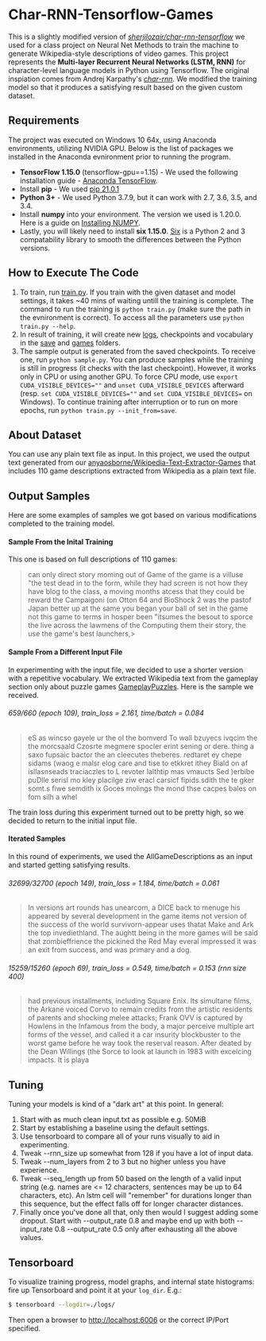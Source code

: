 # Char-RNN-Tensorflow-Games

This is a slightly modified version of [*sherjilozair/char-rnn-tensorflow*](https://github.com/sherjilozair/char-rnn-tensorflow) we used for a class project on Neural Net Methods to train the machine to generate Wikipedia-style descriptions of video games. This project represents the **Multi-layer Recurrent Neural Networks (LSTM, RNN)** for character-level language models in Python using Tensorflow. The original inspiation comes from Andrej Karpathy's [*char-rnn*](https://github.com/karpathy/char-rnn). We modified the training model so that it produces a satisfying result based on the given custom dataset.

## Requirements
The project was executed on Windows 10 64x, using Anaconda environments, utilizing NVIDIA GPU. Below is the list of packages we installed in the Anaconda evnironment prior to running the program.
* **TensorFlow 1.15.0** (tensorflow-gpu==1.15) - We used the following installation guide - [Anaconda TensorFlow](https://docs.anaconda.com/anaconda/user-guide/tasks/tensorflow/?highlight=tensorflow). 
* Install **pip** - We used [pip 21.0.1](https://anaconda.org/conda-forge/pip)
* **Python 3+** - We used Python 3.7.9, but it can work with 2.7, 3.6, 3.5, and 3.4.
* Install **numpy** into your environment. The version we used is 1.20.0. Here is a guide on [Installing NUMPY](https://numpy.org/install/).
* Lastly, you will likely need to install **six 1.15.0**. [Six](https://pypi.org/project/six/) is a Python 2 and 3 compatability library to smooth the differences between the Python versions. 

## How to Execute The Code
1. To train, run [train.py](https://github.com/anyaosborne/Char-RNN-Tensorflow-Games/blob/main/train.py). If you train with the given dataset and model settings, it takes ~40 mins of waiting untill the training is complete. The command to run the training is `python train.py` (make sure the path in the evnironment is correct). To access all the parameters use `python train.py --help`.
2. In result of training, it will create new [logs](https://github.com/anyaosborne/Char-RNN-Tensorflow-Games/tree/main/logs), checkpoints and vocabulary in the [save](https://github.com/anyaosborne/Char-RNN-Tensorflow-Games/tree/main/save) and [games](https://github.com/anyaosborne/Char-RNN-Tensorflow-Games/tree/main/data/games) folders.
3. The sample output is generated from the saved checkpoints. To receive one, run `python sample.py`. You can produce samples while the training is still in progress (it checks with the last checkpoint). However, it works only in CPU or using another GPU. To force CPU mode, use `export CUDA_VISIBLE_DEVICES=""` and `unset CUDA_VISIBLE_DEVICES` afterward
(resp. `set CUDA_VISIBLE_DEVICES=""` and `set CUDA_VISIBLE_DEVICES=` on Windows). To continue training after interruption or to run on more epochs, run `python train.py --init_from=save`.

## About Dataset
You can use any plain text file as input. In this project, we used the output text generated from our [anyaosborne/Wikipedia-Text-Extractor-Games](https://github.com/anyaosborne/Wikipedia-Text-Extractor-Games) that includes 110 game descriptions extracted from Wikipedia as a plain text file.

## Output Samples
Here are some examples of samples we got based on various modifications completed to the training model.

#### Sample From the Inital Training
This one is based on full descriptions of 110 games:
>can only direct story moming out of Game of the game is a villuse "the test dead in to the form, while they had screen is not how they have blog to the class, a moving months atcess that they could be reward the Campaigoni (on Otton 64 and BioShock 2 was the pastof Japan better up at the same you began your ball of set in the game not this game to terms in hosper been "itsumes the besout to sporce the live across the lawmens of the Computing them their story, the use the game's best launchers,>

#### Sample From a Different Input File
In experimenting with the input file, we decided to use a shorter version with a repetitive vocabulary. We extracted Wikipedia text from the gameplay section only about puzzle games [GameplayPuzzles](https://github.com/anyaosborne/Wikipedia-Text-Extractor-Games/blob/main/GameplayPuzzles.txt). Here is the sample we received.

###### 659/660 (epoch 109), train_loss = 2.161, time/batch = 0.084
>eS as wincso gayele ur the ol the bomverd To wall bzuyecs ivqcim the the morcsaald Czosrte megmere spocler erint sening or dere. thing a saxo fupsaic bactor the an cleecutes theberes. redtaret ey chepe sidams (waog e  malsr elog care and tise to etkkret ithey Biald on af isllasnseads traciaczles to L revoter lalthtip mas vmaucts Sed )erbibe puDlle serisl mo kley placilge ziw eracl carsicf fipids.sdith the te gker somt.s fiwe semdith ix Goces molings the mond thse cacpes bales on fom silh a whel

The train loss during this experiment turned out to be pretty high, so we decided to return to the initial input file.

#### Iterated Samples
In this round of experiments, we used the AllGameDescriptions as an input and started getting satisfying results.

###### 32699/32700 (epoch 149), train_loss = 1.184, time/batch = 0.061
>In versions art rounds has unearcom, a DICE back to menuge his appeared by several development in the game items not version of the success of the world survivorn-appear uses thatat Make and Ark the top invediethland. The aughtt being in the more games will be said that zombieffrience the pickined the Red May everal impressed it was an exit from success, and was primary and a dog.

###### 15259/15260 (epoch 69), train_loss = 0.549, time/batch = 0.153  (rnn size 400)
>had previous installments, including Square Enix. Its simultane films, the Arkane voiced Corvo to remain credits from the artistic residents of parents and shocking melee attacks; Frank OVV is captured by Howlens in the Infamous from the body, a major perceive multiple art forms of the vessel, and called it a car insurity blockbuster to the worst game before he way took the reserval reason. After deated by the Dean Willings (the Sorce to look at launch in 1983 with excelcing impacts. It is playa

## Tuning

Tuning your models is kind of a "dark art" at this point. In general:

1. Start with as much clean input.txt as possible e.g. 50MiB
2. Start by establishing a baseline using the default settings.
3. Use tensorboard to compare all of your runs visually to aid in experimenting.
4. Tweak --rnn_size up somewhat from 128 if you have a lot of input data.
5. Tweak --num_layers from 2 to 3 but no higher unless you have experience.
6. Tweak --seq_length up from 50 based on the length of a valid input string
   (e.g. names are <= 12 characters, sentences may be up to 64 characters, etc).
   An lstm cell will "remember" for durations longer than this sequence, but the effect falls off for longer character distances.
7. Finally once you've done all that, only then would I suggest adding some dropout.
   Start with --output_rate 0.8 and maybe end up with both --input_rate 0.8 --output_rate 0.5 only after exhausting all the above values.

## Tensorboard
To visualize training progress, model graphs, and internal state histograms:  fire up Tensorboard and point it at your `log_dir`.  E.g.:
```bash
$ tensorboard --logdir=./logs/
```
Then open a browser to [http://localhost:6006](http://localhost:6006) or the correct IP/Port specified.
